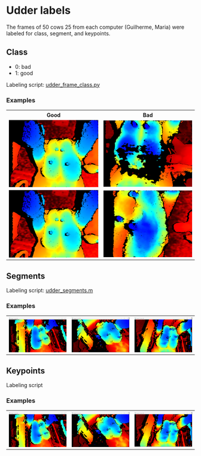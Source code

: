 # Udder labels
The frames of 50 cows 25 from each computer (Guilherme, Maria) were labeled for class, segment, and keypoints. 

## Class
<ul>
  <li>0: bad</li>
  <li>1: good</li>
</ul>
Labeling script: <a href="udder_frame_class.py">udder_frame_class.py</a>

### Examples
<table>
  <tr>
    <th>Good</th>
    <th>Bad</th>
  </tr>
  <tr>
    <td><img src = "examples/good_example_01.png" width = 300></th>
    <td><img src = "examples/bad_example_01.png" width = 300></th>
  </tr>
  <tr>
    <td><img src = "examples/good_example_01.png" width = 300></th>
    <td><img src = "examples/bad_example_02.png" width = 300></th>
  </tr>
</table>

## Segments
Labeling script: <a href="udder_segments.m">udder_segments.m</a>

### Examples 
<table>
  <tr>
    <th><img src = "examples/kp_example_01.png" width = 300></th>
    <th><img src = "examples/kp_example_07.png" width = 300></th>
    <th><img src = "examples/kp_example_05.png" width = 300></th>
  </tr>
</table>

## Keypoints
Labeling script
### Examples
<table>
  <tr>
    <th><img src = "examples/kp_example_01.png" width = 300></th>
    <th><img src = "examples/kp_example_07.png" width = 300></th>
    <th><img src = "examples/kp_example_05.png" width = 300></th>
  </tr>
</table>
